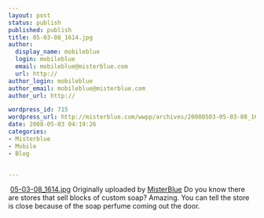 ```yaml
---
layout: post
status: publish
published: publish
title: 05-03-08_1614.jpg
author:
  display_name: mobileblue
  login: mobileblue
  email: mobileblue@misterblue.com
  url: http://
author_login: mobileblue
author_email: mobileblue@misterblue.com
author_url: http://

wordpress_id: 715
wordpress_url: http://misterblue.com/wwpp/archives/20080503-05-03-08_1614jpg
date: 2008-05-03 04:19:26
categories:
- Misterblue
- Mobile
- Blog


---
```

<span class="flickr-blog-content">
<span class="flickr-blog-image">
 <a href="http://www.flickr.com/photos/misterblue/2462974668/" title="photo sharing" class="flickr-blog-image">
   <img src="http://farm3.static.flickr.com/2147/2462974668_b757e3119b_m.jpg" alt="" class="flickr-blog-image" /></a>
 <span class="flickr-blog-image-title">
  <a href="http://www.flickr.com/photos/misterblue/2462974668/">05-03-08_1614.jpg</a>
</span>
 <span class="flickr-blog-image-credit">
  Originally uploaded by <a href="http://www.flickr.com/people/misterblue/">MisterBlue</a>
 </span>
</span>
<span class="flickr-blog-body">
Do you know there are stores that sell blocks of custom soap? Amazing. You can tell the store is close because of the soap perfume coming out the door.
</span>
</span>
<br />
